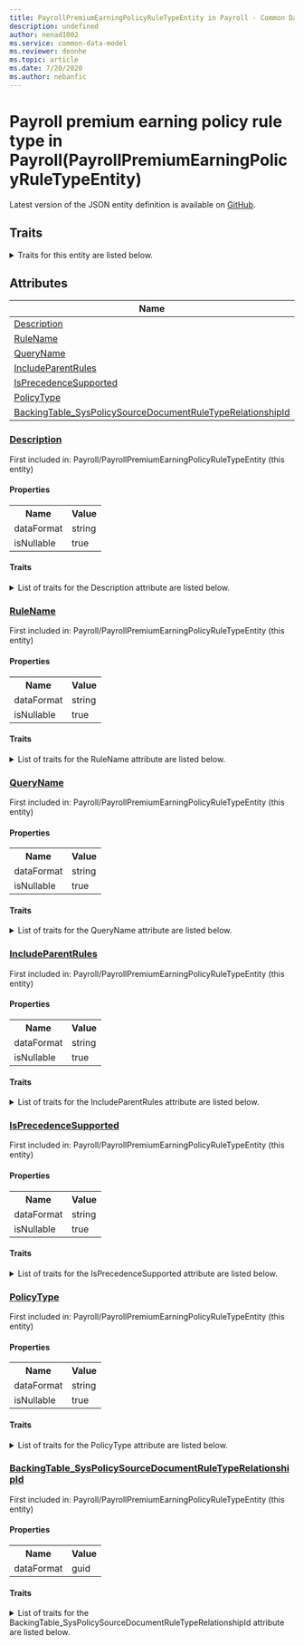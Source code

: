 ```yaml
---
title: PayrollPremiumEarningPolicyRuleTypeEntity in Payroll - Common Data Model | Microsoft Docs
description: undefined
author: nenad1002
ms.service: common-data-model
ms.reviewer: deonhe
ms.topic: article
ms.date: 7/20/2020
ms.author: nebanfic
---
```


# Payroll premium earning policy rule type in Payroll(PayrollPremiumEarningPolicyRuleTypeEntity)

  
 Latest version of the JSON entity definition is available on <a href="https://github.com/Microsoft/CDM/tree/master/schemaDocuments/core/operationsCommon/Entities/HumanResources/Payroll/PayrollPremiumEarningPolicyRuleTypeEntity.cdm.json" target="_blank">GitHub</a>.  

## Traits

<details>
<summary>Traits for this entity are listed below.  
</summary>

**is.CDM.entityVersion**  
  <table><tr><th>Parameter</th><th>Value</th><th>Data type</th><th>Explanation</th></tr><tr><td>versionNumber</td><td>"1.0"</td><td>string</td><td>semantic version number of the entity</td></tr></table>

**is.application.releaseVersion**  
  <table><tr><th>Parameter</th><th>Value</th><th>Data type</th><th>Explanation</th></tr><tr><td>releaseVersion</td><td>"10.0.13.0"</td><td>string</td><td>semantic version number of the application introducing this entity</td></tr></table>

**is.localized.displayedAs**  
  Holds the list of language specific display text for an object.  <table><tr><th>Parameter</th><th>Value</th><th>Data type</th><th>Explanation</th></tr><tr><td>localizedDisplayText</td><td><table><tr><th>languageTag</th><th>displayText</th></tr><tr><td>en</td><td>Payroll premium earning policy rule type</td></tr></table></td><td>entity</td><td>a reference to the constant entity holding the list of localized text</td></tr></table>

</details>

## Attributes

|Name|Description|First Included in Instance|
|---|---|---|
|[Description](#Description)||<a href="PayrollPremiumEarningPolicyRuleTypeEntity.md" target="_blank">Payroll/PayrollPremiumEarningPolicyRuleTypeEntity</a>|
|[RuleName](#RuleName)||<a href="PayrollPremiumEarningPolicyRuleTypeEntity.md" target="_blank">Payroll/PayrollPremiumEarningPolicyRuleTypeEntity</a>|
|[QueryName](#QueryName)||<a href="PayrollPremiumEarningPolicyRuleTypeEntity.md" target="_blank">Payroll/PayrollPremiumEarningPolicyRuleTypeEntity</a>|
|[IncludeParentRules](#IncludeParentRules)||<a href="PayrollPremiumEarningPolicyRuleTypeEntity.md" target="_blank">Payroll/PayrollPremiumEarningPolicyRuleTypeEntity</a>|
|[IsPrecedenceSupported](#IsPrecedenceSupported)||<a href="PayrollPremiumEarningPolicyRuleTypeEntity.md" target="_blank">Payroll/PayrollPremiumEarningPolicyRuleTypeEntity</a>|
|[PolicyType](#PolicyType)||<a href="PayrollPremiumEarningPolicyRuleTypeEntity.md" target="_blank">Payroll/PayrollPremiumEarningPolicyRuleTypeEntity</a>|
|[BackingTable_SysPolicySourceDocumentRuleTypeRelationshipId](#BackingTable_SysPolicySourceDocumentRuleTypeRelationshipId)||<a href="PayrollPremiumEarningPolicyRuleTypeEntity.md" target="_blank">Payroll/PayrollPremiumEarningPolicyRuleTypeEntity</a>|

### <a href=#Description name="Description">Description</a>

First included in: Payroll/PayrollPremiumEarningPolicyRuleTypeEntity (this entity)  

#### Properties

<table><tr><th>Name</th><th>Value</th></tr><tr><td>dataFormat</td><td>string</td></tr><tr><td>isNullable</td><td>true</td></tr></table>

#### Traits

<details>
<summary>List of traits for the Description attribute are listed below.</summary>

**is.dataFormat.character**  
**is.dataFormat.big**  
**is.dataFormat.array**  
**is.nullable**  
The attribute value may be set to NULL.  

**is.dataFormat.character**  
**is.dataFormat.array**  
</details>

### <a href=#RuleName name="RuleName">RuleName</a>

First included in: Payroll/PayrollPremiumEarningPolicyRuleTypeEntity (this entity)  

#### Properties

<table><tr><th>Name</th><th>Value</th></tr><tr><td>dataFormat</td><td>string</td></tr><tr><td>isNullable</td><td>true</td></tr></table>

#### Traits

<details>
<summary>List of traits for the RuleName attribute are listed below.</summary>

**is.dataFormat.character**  
**is.dataFormat.big**  
**is.dataFormat.array**  
**is.nullable**  
The attribute value may be set to NULL.  

**is.dataFormat.character**  
**is.dataFormat.array**  
</details>

### <a href=#QueryName name="QueryName">QueryName</a>

First included in: Payroll/PayrollPremiumEarningPolicyRuleTypeEntity (this entity)  

#### Properties

<table><tr><th>Name</th><th>Value</th></tr><tr><td>dataFormat</td><td>string</td></tr><tr><td>isNullable</td><td>true</td></tr></table>

#### Traits

<details>
<summary>List of traits for the QueryName attribute are listed below.</summary>

**is.dataFormat.character**  
**is.dataFormat.big**  
**is.dataFormat.array**  
**is.nullable**  
The attribute value may be set to NULL.  

**is.dataFormat.character**  
**is.dataFormat.array**  
</details>

### <a href=#IncludeParentRules name="IncludeParentRules">IncludeParentRules</a>

First included in: Payroll/PayrollPremiumEarningPolicyRuleTypeEntity (this entity)  

#### Properties

<table><tr><th>Name</th><th>Value</th></tr><tr><td>dataFormat</td><td>string</td></tr><tr><td>isNullable</td><td>true</td></tr></table>

#### Traits

<details>
<summary>List of traits for the IncludeParentRules attribute are listed below.</summary>

**is.dataFormat.character**  
**is.dataFormat.big**  
**is.dataFormat.array**  
**is.nullable**  
The attribute value may be set to NULL.  

**is.dataFormat.character**  
**is.dataFormat.array**  
</details>

### <a href=#IsPrecedenceSupported name="IsPrecedenceSupported">IsPrecedenceSupported</a>

First included in: Payroll/PayrollPremiumEarningPolicyRuleTypeEntity (this entity)  

#### Properties

<table><tr><th>Name</th><th>Value</th></tr><tr><td>dataFormat</td><td>string</td></tr><tr><td>isNullable</td><td>true</td></tr></table>

#### Traits

<details>
<summary>List of traits for the IsPrecedenceSupported attribute are listed below.</summary>

**is.dataFormat.character**  
**is.dataFormat.big**  
**is.dataFormat.array**  
**is.nullable**  
The attribute value may be set to NULL.  

**is.dataFormat.character**  
**is.dataFormat.array**  
</details>

### <a href=#PolicyType name="PolicyType">PolicyType</a>

First included in: Payroll/PayrollPremiumEarningPolicyRuleTypeEntity (this entity)  

#### Properties

<table><tr><th>Name</th><th>Value</th></tr><tr><td>dataFormat</td><td>string</td></tr><tr><td>isNullable</td><td>true</td></tr></table>

#### Traits

<details>
<summary>List of traits for the PolicyType attribute are listed below.</summary>

**is.dataFormat.character**  
**is.dataFormat.big**  
**is.dataFormat.array**  
**is.nullable**  
The attribute value may be set to NULL.  

**is.dataFormat.character**  
**is.dataFormat.array**  
</details>

### <a href=#BackingTable_SysPolicySourceDocumentRuleTypeRelationshipId name="BackingTable_SysPolicySourceDocumentRuleTypeRelationshipId">BackingTable_SysPolicySourceDocumentRuleTypeRelationshipId</a>

First included in: Payroll/PayrollPremiumEarningPolicyRuleTypeEntity (this entity)  

#### Properties

<table><tr><th>Name</th><th>Value</th></tr><tr><td>dataFormat</td><td>guid</td></tr></table>

#### Traits

<details>
<summary>List of traits for the BackingTable_SysPolicySourceDocumentRuleTypeRelationshipId attribute are listed below.</summary>

**is.dataFormat.character**  
**is.dataFormat.big**  
**is.dataFormat.array**  
**is.dataFormat.guid**  
**means.identity.entityId**  
**is.linkedEntity.identifier**  
Marks the attribute(s) that hold foreign key references to a linked (used as an attribute) entity. This attribute is added to the resolved entity to enumerate the referenced entities.  <table><tr><th>Parameter</th><th>Value</th><th>Data type</th><th>Explanation</th></tr><tr><td>entityReferences</td><td><table><tr><th>entityReference</th><th>attributeReference</th></tr><tr><td><a href="../../../Tables/System/Workflow/Reference/SysPolicySourceDocumentRuleType.md" target="_blank">/core/operationsCommon/Tables/System/Workflow/Reference/SysPolicySourceDocumentRuleType.cdm.json/SysPolicySourceDocumentRuleType</a></td><td><a href="../../../Tables/System/Workflow/Reference/SysPolicySourceDocumentRuleType.md#RecId" target="_blank">RecId</a></td></tr></table></td><td>entity</td><td>a reference to the constant entity holding the list of entity references</td></tr></table>

**is.dataFormat.guid**  
**is.dataFormat.character**  
**is.dataFormat.array**  
</details>
